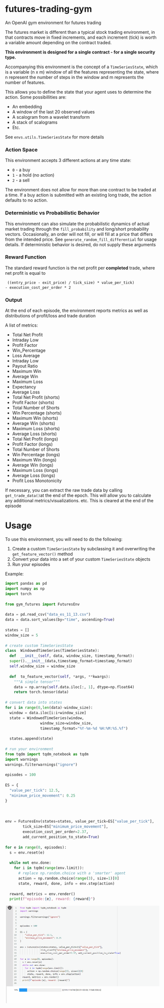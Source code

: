 # futures-trading-gym
An OpenAI gym environment for futures trading


The futures market is different than a typical stock trading environment, in that
contracts move in fixed increments, and each increment (tick) is worth a variable
amount depending on the contract traded.

**This environment is designed for a single contract - for a single security type.**


Accompanying this environment is the concept of a `TimeSeriesState`, which is a variable
(n x m) window of all the features representing the state, where n represent the number of steps in the window and m represents the number of features.

This allows you to define the state that your agent uses to determine the action. Some possibillities are:
 -  An embedding
 -  A window of the last 20 observed values
 - A scalogram from a wavelet transform
 - A stack of scalograms
 - Etc. 

See `envs.utils.TimeSeriesState` for more details

### Action Space
This environment accepts 3 different actions at any time state:
  - `0` - a buy
  - `1` - a hold (no action)
  - `2` - a sell

The environment does not allow for more than one contract to be traded at a time.
If a buy action is submitted with an existing long trade, the action defaults to
no action.

### Deterministic vs Probabilistic Behavior

This environment can also simulate the probabilistic dynamics of actual market trading
through the `fill_probability` and long/short probability vectors. Occasionally,
an order will not fill, or will fill at a price that differs from the intended price. See `generate_random_fill_differential` for usage details. If deterministic
behavior is desired, do not supply these arguments

### Reward Function
The standard reward function is the net profit per **completed** trade, where net profit is equal to

```
 ((entry_price - exit_price) / tick_size) * value_per_tick) 
- execution_cost_per_order * 2 
```

### Output
At the end of each episode, the environment reports metrics as well as distributions of profit/loss and trade duration

A list of metrics:
- Total Net Profit
- Intraday Low
- Profit Factor
- Win_Percentage
- Loss Average
- Intraday Low
- Payout Ratio
- Maximum Win
- Average Win
- Maximum Loss
- Expectancy
- Average Loss
- Total Net Profit (shorts)
- Profit Factor (shorts)
- Total Number of Shorts
- Win Percentage (shorts)
- Maximum Win (shorts)
- Average Win (shorts)
- Maximum Loss (shorts)
- Average Loss (shorts)
- Total Net Profit (longs)
- Profit Factor (longs)
- Total Number of Shorts
- Win Percentage (longs)
- Maximum Win (longs)
- Average Win (longs)
- Maximum Loss (longs)
- Average Loss (longs)
- Profit Loss Monotonicity 

If necessary, you can extract the raw trade data by calling `get_trade_data()`at the end of the epoch. This will allow you to calculate any additional metrics/visualizations. etc. This is cleared at the end of the episode


# Usage
To use this environment, you will need to do the following:

1. Create a custom `TimeSeriesState` by subclassing it and overwriting the `get_feature_vector()` method 
2. Convert your data into a set of your custom `TimeSeriesState` objects
3. Run your episodes

Example:
```python 
import pandas as pd
import numpy as np
import torch

from gym_futures import FuturesEnv

data = pd.read_csv("data_es_11_13.csv")
data = data.sort_values(by="time", ascending=True)

states = []
window_size = 5

# create custom TimeSeriesState
class  WindowedTimeSeries(TimeSeriesState):
  def  __init__(self, data, window_size, timestamp_format):
  super().__init__(data,timestamp_format=timestamp_format)
  self.window_size = window_size

  def  to_feature_vector(self, *args, **kwargs):
    """A simple tensor"""
    data = np.array(self.data.iloc[:, 1], dtype=np.float64)
    return torch.tensor(data)

# convert data into states
for i in range(0,len(data)-window_size):
  window = data.iloc[i:i+window_size]
  state = WindowedTimeSeries(window, 
                window_size=window_size, 
                timestamp_format="%Y-%m-%d %H:%M:%S.%f")

  states.append(state)

# run your environment
from tqdm import tqdm_notebook as tqdm
import warnings
warnings.filterwarnings("ignore")

episodes = 100

ES = {
  "value_per_tick": 12.5,
  "minimum_price_movement": 0.25
}

  

env = FuturesEnv(states=states, value_per_tick=ES["value_per_tick"],
        tick_size=ES["minimum_price_movement"],
        execution_cost_per_order=2.37, 
        add_current_position_to_state=True)

for e in range(0, episodes):
  s = env.reset(e)

  while not env.done:
    for i in tqdm(range(env.limit)):
      # replace np.random.choice with a 'smarter' agent
      action = np.random.choice(range(3), size=1)[0]
      state, reward, done, info = env.step(action)
  
  reward, metrics = env.render()
  print(f"episode:{e}, reward: {reward}")

```
![Demo_gif](assets/rl_env.gif)





  